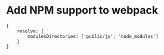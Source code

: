 # Add NPM support to webpack
```
{
    resolve: {
        modulesDirectories: ['public/js', 'node_modules']
    }
}
```
